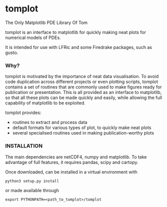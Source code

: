 # tomplot
The Only Matplotlib PDE Library Of Tom

tomplot is an interface to matplotlib for quickly making neat plots for
numerical models of PDEs.

It is intended for use with LFRic and some Firedrake packages, such as gusto.

### Why?

tomplot is motivated by the importance of neat data visualisation. To avoid code
duplication across different projects or even plotting scripts, tomplot contains
a set of routines that are commonly used to make figures ready for publication
or presentation. This is all provided as an interface to matplotlib, so that all
these plots can be made quickly and easily, while allowing the full capability
of matplotlib to be exploited.

tomplot provides:
- routines to extract and process data
- default formats for various types of plot, to quickly make neat plots
- several specialised routines used in making publication-worthy plots

### INSTALLATION

The main dependencies are netCDF4, numpy and matplotlib. To take advantage of
full features, it requires pandas, scipy and cartopy.

Once downloaded, can be installed in a virtual environment with
```
python3 setup.py install
```
or made available through
```
export PYTHONPATH=<path_to_tomplot>/tomplot
```